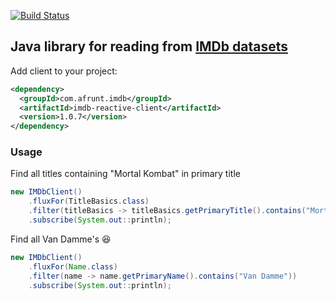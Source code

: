 [![Build Status](https://travis-ci.org/afrunt/imdb.svg?branch=master)](https://travis-ci.org/afrunt/imdb)
## Java library for reading from [IMDb datasets](https://www.imdb.com/interfaces/)  
Add client to your project:
```xml
<dependency>
  <groupId>com.afrunt.imdb</groupId>
  <artifactId>imdb-reactive-client</artifactId>
  <version>1.0.7</version>
</dependency>
```

### Usage
Find all titles containing "Mortal Kombat" in primary title
```java
new IMDbClient()
    .fluxFor(TitleBasics.class)
    .filter(titleBasics -> titleBasics.getPrimaryTitle().contains("Mortal Kombat"))
    .subscribe(System.out::println);
```
Find all Van Damme's 😆
```java
new IMDbClient()
    .fluxFor(Name.class)
    .filter(name -> name.getPrimaryName().contains("Van Damme"))
    .subscribe(System.out::println);
```